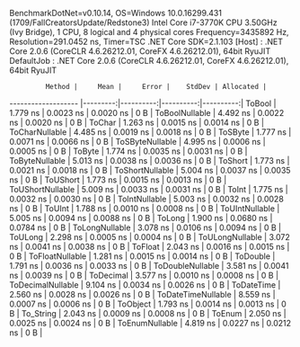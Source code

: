 
BenchmarkDotNet=v0.10.14, OS=Windows 10.0.16299.431 (1709/FallCreatorsUpdate/Redstone3)
Intel Core i7-3770K CPU 3.50GHz (Ivy Bridge), 1 CPU, 8 logical and 4 physical cores
Frequency=3435892 Hz, Resolution=291.0452 ns, Timer=TSC
.NET Core SDK=2.1.103
  [Host]     : .NET Core 2.0.6 (CoreCLR 4.6.26212.01, CoreFX 4.6.26212.01), 64bit RyuJIT
  DefaultJob : .NET Core 2.0.6 (CoreCLR 4.6.26212.01, CoreFX 4.6.26212.01), 64bit RyuJIT


             Method |     Mean |     Error |    StdDev | Allocated |
------------------- |---------:|----------:|----------:|----------:|
             ToBool | 1.779 ns | 0.0023 ns | 0.0020 ns |       0 B |
     ToBoolNullable | 4.492 ns | 0.0022 ns | 0.0020 ns |       0 B |
             ToChar | 1.263 ns | 0.0015 ns | 0.0014 ns |       0 B |
     ToCharNullable | 4.485 ns | 0.0019 ns | 0.0018 ns |       0 B |
            ToSByte | 1.777 ns | 0.0071 ns | 0.0066 ns |       0 B |
    ToSByteNullable | 4.995 ns | 0.0006 ns | 0.0005 ns |       0 B |
             ToByte | 1.774 ns | 0.0035 ns | 0.0031 ns |       0 B |
     ToByteNullable | 5.013 ns | 0.0038 ns | 0.0036 ns |       0 B |
            ToShort | 1.773 ns | 0.0021 ns | 0.0018 ns |       0 B |
    ToShortNullable | 5.004 ns | 0.0037 ns | 0.0035 ns |       0 B |
           ToUShort | 1.773 ns | 0.0015 ns | 0.0013 ns |       0 B |
   ToUShortNullable | 5.009 ns | 0.0033 ns | 0.0031 ns |       0 B |
              ToInt | 1.775 ns | 0.0032 ns | 0.0030 ns |       0 B |
      ToIntNullable | 5.003 ns | 0.0032 ns | 0.0028 ns |       0 B |
             ToUInt | 1.788 ns | 0.0010 ns | 0.0008 ns |       0 B |
     ToUIntNullable | 5.005 ns | 0.0094 ns | 0.0088 ns |       0 B |
             ToLong | 1.900 ns | 0.0680 ns | 0.0784 ns |       0 B |
     ToLongNullable | 3.078 ns | 0.0106 ns | 0.0094 ns |       0 B |
            ToULong | 2.298 ns | 0.0005 ns | 0.0004 ns |       0 B |
    ToULongNullable | 3.072 ns | 0.0041 ns | 0.0038 ns |       0 B |
            ToFloat | 2.043 ns | 0.0016 ns | 0.0015 ns |       0 B |
    ToFloatNullable | 1.281 ns | 0.0015 ns | 0.0014 ns |       0 B |
           ToDouble | 1.791 ns | 0.0036 ns | 0.0033 ns |       0 B |
   ToDoubleNullable | 3.581 ns | 0.0041 ns | 0.0039 ns |       0 B |
          ToDecimal | 3.577 ns | 0.0010 ns | 0.0008 ns |       0 B |
  ToDecimalNullable | 9.104 ns | 0.0034 ns | 0.0026 ns |       0 B |
         ToDateTime | 2.560 ns | 0.0028 ns | 0.0026 ns |       0 B |
 ToDateTimeNullable | 8.559 ns | 0.0007 ns | 0.0006 ns |       0 B |
           ToObject | 1.793 ns | 0.0014 ns | 0.0013 ns |       0 B |
          To_String | 2.043 ns | 0.0009 ns | 0.0008 ns |       0 B |
             ToEnum | 2.050 ns | 0.0025 ns | 0.0024 ns |       0 B |
     ToEnumNullable | 4.819 ns | 0.0227 ns | 0.0212 ns |       0 B |
